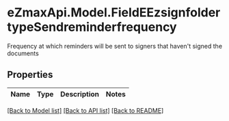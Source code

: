 # eZmaxApi.Model.FieldEEzsignfoldertypeSendreminderfrequency
Frequency at which reminders will be sent to signers that haven't signed the documents

## Properties

Name | Type | Description | Notes
------------ | ------------- | ------------- | -------------

[[Back to Model list]](../README.md#documentation-for-models) [[Back to API list]](../README.md#documentation-for-api-endpoints) [[Back to README]](../README.md)

